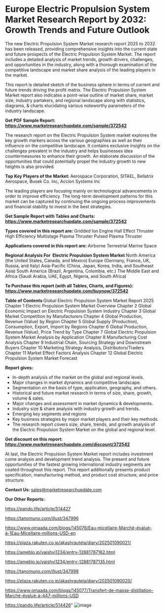 # Europe Electric Propulsion System Market Research Report by 2032: Growth Trends and Future Outlook

The new Electric Propulsion System Market research report 2025 to 2032 has been released, providing comprehensive insights into the current state and future prospects of the Electric Propulsion System Market. The report includes a detailed analysis of market trends, growth drivers, challenges, and opportunities in the industry, along with a thorough examination of the competitive landscape and market share analysis of the leading players in the market.

This report is detailed sketch of the business sphere in terms of current and future trends driving the profit matrix. The Electric Propulsion System Market report also indicates a point-wise outline of market share, market size, industry partakers, and regional landscape along with statistics, diagrams, &amp; charts elucidating various noteworthy parameters of the industry landscape.

<strong><b>Get PDF Sample Report: <a href=https://www.marketresearchupdate.com/sample/372542>https://www.marketresearchupdate.com/sample/372542</a></b></strong>

The research report on the Electric Propulsion System market explores the key growth markers across the various geographies as well as their influence on the competitive landscape. It contains exclusive insights on the challenges prevalent in the industry and helps businesses idea countermeasures to enhance their growth. An elaborate discussion of the opportunities that could potentially propel the industry growth to new heights is also provided.

<strong><b>Top Key Players of the Market:
</b></strong>Aerospace Corporation, SITAEL, Bellatrix Aerospace, Busek Co. Inc, Accion Systems Inc<strong><b>
</b></strong>

The leading players are focusing mainly on technological advancements in order to improve efficiency. The long-term development patterns for this market can be captured by continuing the ongoing process improvements and financial stability to invest in the best strategies.

<strong><b>Get Sample Report with Tables and Charts: <a href=https://www.marketresearchupdate.com/sample/372542>https://www.marketresearchupdate.com/sample/372542</a></b></strong>

<strong><b>Types covered in this report are:
</b></strong>Gridded Ion Engine
Hall Effect Thruster
High Efficiency Multistage Plasma Thruster
Pulsed Plasma Thruster<strong><b>
</b></strong>

<strong><b>Applications covered in this report are:
</b></strong>Airborne
Terrestrial
Marine
Space<strong><b>
</b></strong>

<strong><b>Regional Analysis For  Electric Propulsion System Market</b></strong><strong><b>
</b></strong>North America (the United States, Canada, and Mexico)
Europe (Germany, France, UK, Russia, and Italy)
Asia-Pacific (China, Japan, Korea, India, and Southeast Asia)
South America (Brazil, Argentina, Colombia, etc.)
The Middle East and Africa (Saudi Arabia, UAE, Egypt, Nigeria, and South Africa)

<strong><b>To Purchase this report (with all Tables, Charts, and Figures): <a href=https://www.marketresearchupdate.com/buynow/372542>https://www.marketresearchupdate.com/buynow/372542</a></b></strong>

<strong><b>Table of Contents</b></strong><strong><b>
</b></strong>Global Electric Propulsion System Market Report 2025
Chapter 1 Electric Propulsion System Market Overview
Chapter 2 Global Economic Impact on Electric Propulsion System Industry
Chapter 3 Global Market Competition by Manufacturers
Chapter 4 Global Production, Revenue (Value) by Region
Chapter 5 Global Supply (Production), Consumption, Export, Import by Regions
Chapter 6 Global Production, Revenue (Value), Price Trend by Type
Chapter 7 Global Electric Propulsion System Market Analysis by Application
Chapter 8 Manufacturing Cost Analysis
Chapter 9 Industrial Chain, Sourcing Strategy and Downstream Buyers
Chapter 10 Marketing Strategy Analysis, Distributors/Traders
Chapter 11 Market Effect Factors Analysis
Chapter 12 Global Electric Propulsion System Market Forecast

<strong><b>Report gives:</b></strong>

- In-depth analysis of the market on the global and regional levels.
- Major changes in market dynamics and competitive landscape.
- Segmentation on the basis of type, application, geography, and others.
- Historical and future market research in terms of size, share, growth, volume &amp; sales.
- Major changes and assessment in market dynamics &amp; developments.
- Industry size &amp; share analysis with industry growth and trends.
- Emerging key segments and regions
- Key business strategies by major market players and their key methods.
- The research report covers size, share, trends, and growth analysis of the Electric Propulsion System Market on the global and regional level.

<strong><b>Get discount on this report: <a href=https://www.marketresearchupdate.com/discount/372542>https://www.marketresearchupdate.com/discount/372542</a></b></strong>

At last, the Electric Propulsion System Market report includes investment come analysis and development trend analysis. The present and future opportunities of the fastest growing international industry segments are coated throughout this report. This report additionally presents product specification, manufacturing method, and product cost structure, and price structure.

<strong><b>Contact Us:
</b></strong>sales@marketresearchupdate.com

<strong>Our Other Reports:</strong>

<a href=https://pando.life/article/514427>https://pando.life/article/514427</a>

<a href=https://tanomuno.com/illust/347996>https://tanomuno.com/illust/347996</a>

<a href=https://www.omaada.com/blogs/145076/Eau-micellaire-Marché-évalué-à-1Eau-Micellaire-millions-USD-en>https://www.omaada.com/blogs/145076/Eau-micellaire-Marché-évalué-à-1Eau-Micellaire-millions-USD-en</a>

<a href=https://plaza.rakuten.co.jp/akashrautela/diary/202501090021/>https://plaza.rakuten.co.jp/akashrautela/diary/202501090021/</a>

<a href=https://ameblo.jp/vaishvi1234/entry-12881787162.html>https://ameblo.jp/vaishvi1234/entry-12881787162.html</a>

<a href=https://ameblo.jp/vaishvi1234/entry-12881787135.html>https://ameblo.jp/vaishvi1234/entry-12881787135.html</a>

<a href=https://tanomuno.com/illust/347998>https://tanomuno.com/illust/347998</a>

<a href=https://plaza.rakuten.co.jp/akashrautela/diary/202501090020/>https://plaza.rakuten.co.jp/akashrautela/diary/202501090020/</a>

<a href=https://www.omaada.com/blogs/145077/Transfert-de-masse-distillation-Marché-évalué-à-447-millions-USD>https://www.omaada.com/blogs/145077/Transfert-de-masse-distillation-Marché-évalué-à-447-millions-USD</a>

<a href=https://pando.life/article/514426>https://pando.life/article/514426</a>"
![image](https://github.com/user-attachments/assets/42799034-2245-46b3-8f59-1e999256c461)
